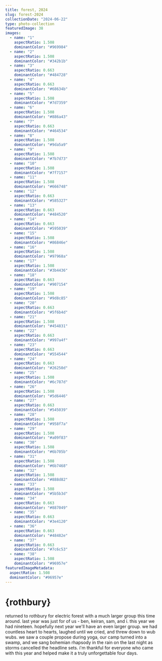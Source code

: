 ```yaml
---
title: forest, 2024
slug: forest-2024
collectionDate: "2024-06-22"
type: photo-collection
featuredImage: 38
images:
  - name: "1"
    aspectRatio: 1.508
    dominantColor: "#969984"
  - name: "2"
    aspectRatio: 1.508
    dominantColor: "#342b1b"
  - name: "3"
    aspectRatio: 0.663
    dominantColor: "#484728"
  - name: "4"
    aspectRatio: 0.663
    dominantColor: "#68634b"
  - name: "5"
    aspectRatio: 1.508
    dominantColor: "#7d7359"
  - name: "6"
    aspectRatio: 1.508
    dominantColor: "#886a43"
  - name: "7"
    aspectRatio: 0.663
    dominantColor: "#464534"
  - name: "8"
    aspectRatio: 1.508
    dominantColor: "#9da5a9"
  - name: "9"
    aspectRatio: 1.508
    dominantColor: "#7b7d73"
  - name: "10"
    aspectRatio: 1.508
    dominantColor: "#7f7157"
  - name: "11"
    aspectRatio: 1.508
    dominantColor: "#666748"
  - name: "12"
    aspectRatio: 0.663
    dominantColor: "#585327"
  - name: "13"
    aspectRatio: 0.663
    dominantColor: "#484520"
  - name: "14"
    aspectRatio: 0.663
    dominantColor: "#595039"
  - name: "15"
    aspectRatio: 1.508
    dominantColor: "#86846e"
  - name: "16"
    aspectRatio: 1.508
    dominantColor: "#97968a"
  - name: "17"
    aspectRatio: 1.508
    dominantColor: "#3b4436"
  - name: "18"
    aspectRatio: 0.663
    dominantColor: "#907154"
  - name: "19"
    aspectRatio: 1.508
    dominantColor: "#9d8c85"
  - name: "20"
    aspectRatio: 0.663
    dominantColor: "#5f6b4d"
  - name: "21"
    aspectRatio: 1.508
    dominantColor: "#454831"
  - name: "22"
    aspectRatio: 0.663
    dominantColor: "#997a4f"
  - name: "23"
    aspectRatio: 0.663
    dominantColor: "#554544"
  - name: "24"
    aspectRatio: 0.663
    dominantColor: "#26250d"
  - name: "25"
    aspectRatio: 1.508
    dominantColor: "#6c787d"
  - name: "26"
    aspectRatio: 1.508
    dominantColor: "#5d6446"
  - name: "27"
    aspectRatio: 0.663
    dominantColor: "#545039"
  - name: "28"
    aspectRatio: 1.508
    dominantColor: "#958f7a"
  - name: "29"
    aspectRatio: 1.508
    dominantColor: "#a09f83"
  - name: "30"
    aspectRatio: 1.508
    dominantColor: "#6b705b"
  - name: "31"
    aspectRatio: 1.508
    dominantColor: "#6b7468"
  - name: "32"
    aspectRatio: 1.508
    dominantColor: "#888d82"
  - name: "33"
    aspectRatio: 1.508
    dominantColor: "#5b5b3d"
  - name: "34"
    aspectRatio: 0.663
    dominantColor: "#887049"
  - name: "35"
    aspectRatio: 0.663
    dominantColor: "#3e4120"
  - name: "36"
    aspectRatio: 0.663
    dominantColor: "#48482e"
  - name: "37"
    aspectRatio: 0.663
    dominantColor: "#7c6c53"
  - name: "38"
    aspectRatio: 1.508
    dominantColor: "#96957e"
featuredImageMetadata:
  aspectRatio: 1.508
  dominantColor: "#96957e"
---
```


# {rothbury}

returned to rothbury for electric forest with a much larger group this time around. last year was just for of us - ben, keiran, sam, and i. this year we had nineteen. hopefully next year we'll have an even larger group. we had countless heart to hearts, laughed until we cried, and threw down to wub wubs. we saw a couple propose during yoga, our camp turned into a swamp, and we sang bohemian rhapsody in the rain on the last night as storms cancelled the headline sets. i'm thankful for everyone who came with this year and helped make it a truly unforgettable four days.

